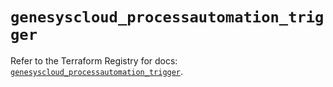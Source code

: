 # `genesyscloud_processautomation_trigger`

Refer to the Terraform Registry for docs: [`genesyscloud_processautomation_trigger`](https://registry.terraform.io/providers/mypurecloud/genesyscloud/1.70.0/docs/resources/processautomation_trigger).

